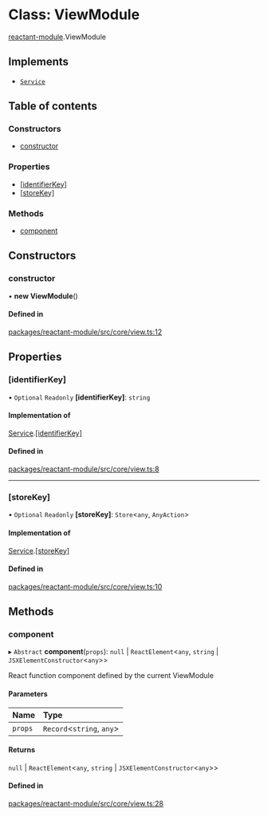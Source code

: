 # Class: ViewModule

[reactant-module](../modules/reactant_module.md).ViewModule

## Implements

- [`Service`](../interfaces/reactant_module.Service.md)

## Table of contents

### Constructors

- [constructor](reactant_module.ViewModule.md#constructor)

### Properties

- [[identifierKey]](reactant_module.ViewModule.md#[identifierkey])
- [[storeKey]](reactant_module.ViewModule.md#[storekey])

### Methods

- [component](reactant_module.ViewModule.md#component)

## Constructors

### constructor

• **new ViewModule**()

#### Defined in

[packages/reactant-module/src/core/view.ts:12](https://github.com/unadlib/reactant/blob/46d47605/packages/reactant-module/src/core/view.ts#L12)

## Properties

### [identifierKey]

• `Optional` `Readonly` **[identifierKey]**: `string`

#### Implementation of

[Service](../interfaces/reactant_module.Service.md).[[identifierKey]](../interfaces/reactant_module.Service.md#[identifierkey])

#### Defined in

[packages/reactant-module/src/core/view.ts:8](https://github.com/unadlib/reactant/blob/46d47605/packages/reactant-module/src/core/view.ts#L8)

___

### [storeKey]

• `Optional` `Readonly` **[storeKey]**: `Store`<`any`, `AnyAction`\>

#### Implementation of

[Service](../interfaces/reactant_module.Service.md).[[storeKey]](../interfaces/reactant_module.Service.md#[storekey])

#### Defined in

[packages/reactant-module/src/core/view.ts:10](https://github.com/unadlib/reactant/blob/46d47605/packages/reactant-module/src/core/view.ts#L10)

## Methods

### component

▸ `Abstract` **component**(`props`): ``null`` \| `ReactElement`<`any`, `string` \| `JSXElementConstructor`<`any`\>\>

React function component defined by the current ViewModule

#### Parameters

| Name | Type |
| :------ | :------ |
| `props` | `Record`<`string`, `any`\> |

#### Returns

``null`` \| `ReactElement`<`any`, `string` \| `JSXElementConstructor`<`any`\>\>

#### Defined in

[packages/reactant-module/src/core/view.ts:28](https://github.com/unadlib/reactant/blob/46d47605/packages/reactant-module/src/core/view.ts#L28)

